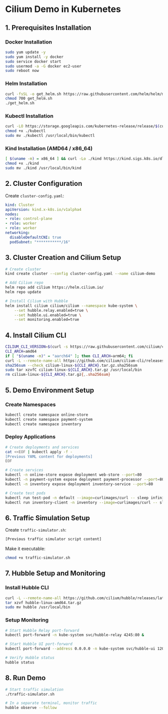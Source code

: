 # Cilium Demo in Kubernetes

## 1. Prerequisites Installation 

### Docker Installation
```bash
sudo yum update -y
sudo yum install -y docker
sudo service docker start
sudo usermod -a -G docker ec2-user
sudo reboot now
```

### Helm Installation
```bash
curl -fsSL -o get_helm.sh https://raw.githubusercontent.com/helm/helm/main/scripts/get-helm-3
chmod 700 get_helm.sh
./get_helm.sh
```

### Kubectl Installation
```bash
curl -LO https://storage.googleapis.com/kubernetes-release/release/$(curl -s https://storage.googleapis.com/kubernetes-release/release/stable.txt)/bin/linux/amd64/kubectl
chmod +x ./kubectl
sudo mv ./kubectl /usr/local/bin/kubectl
```

### Kind Installation (AMD64 / x86_64)
```bash
[ $(uname -m) = x86_64 ] && curl -Lo ./kind https://kind.sigs.k8s.io/dl/v0.30.0/kind-linux-amd64
chmod +x ./kind
sudo mv ./kind /usr/local/bin/kind
```

## 2. Cluster Configuration

Create `cluster-config.yaml`:
```yaml
kind: Cluster
apiVersion: kind.x-k8s.io/v1alpha4
nodes:
- role: control-plane
- role: worker
- role: worker
networking:
  disableDefaultCNI: true  
  podSubnet: "***********/16" 
```

## 3. Cluster Creation and Cilium Setup
```bash
# Create cluster
kind create cluster --config cluster-config.yaml --name cilium-demo

# Add Cilium repo
helm repo add cilium https://helm.cilium.io/
helm repo update

# Install Cilium with Hubble
helm install cilium cilium/cilium --namespace kube-system \
    --set hubble.relay.enabled=true \
    --set hubble.ui.enabled=true \
    --set monitoring.enabled=true
```

## 4. Install Cilium CLI
```bash
CILIUM_CLI_VERSION=$(curl -s https://raw.githubusercontent.com/cilium/cilium-cli/master/stable.txt)
CLI_ARCH=amd64
if [ "$(uname -m)" = "aarch64" ]; then CLI_ARCH=arm64; fi
curl -L --remote-name-all https://github.com/cilium/cilium-cli/releases/download/${CILIUM_CLI_VERSION}/cilium-linux-${CLI_ARCH}.tar.gz{,.sha256sum}
sha256sum --check cilium-linux-${CLI_ARCH}.tar.gz.sha256sum
sudo tar xzvfC cilium-linux-${CLI_ARCH}.tar.gz /usr/local/bin
rm cilium-linux-${CLI_ARCH}.tar.gz{,.sha256sum}
```

## 5. Demo Environment Setup

### Create Namespaces
```bash
kubectl create namespace online-store
kubectl create namespace payment-system
kubectl create namespace inventory
```

### Deploy Applications
```bash
# Create deployments and services
cat <<EOF | kubectl apply -f -
[Previous YAML content for deployments]
EOF

# Create services
kubectl -n online-store expose deployment web-store --port=80
kubectl -n payment-system expose deployment payment-processor --port=80
kubectl -n inventory expose deployment inventory-service --port=80

# Create test pods
kubectl run test-pod -n default --image=curlimages/curl -- sleep infinity
kubectl run inventory-client -n inventory --image=curlimages/curl -- sleep infinity
```

## 6. Traffic Simulation Setup

Create `traffic-simulator.sh`:
```bash
[Previous traffic simulator script content]
```

Make it executable:
```bash
chmod +x traffic-simulator.sh
```

## 7. Hubble Setup and Monitoring

### Install Hubble CLI
```bash
curl -L --remote-name-all https://github.com/cilium/hubble/releases/latest/download/hubble-linux-amd64.tar.gz
tar xzvf hubble-linux-amd64.tar.gz
sudo mv hubble /usr/local/bin
```

### Setup Monitoring
```bash
# Start Hubble Relay port-forward
kubectl port-forward -n kube-system svc/hubble-relay 4245:80 &

# Start Hubble UI port-forward
kubectl port-forward --address 0.0.0.0 -n kube-system svc/hubble-ui 12000:80 &

# Verify Hubble status
hubble status
```

## 8. Run Demo
```bash
# Start traffic simulation
./traffic-simulator.sh

# In a separate terminal, monitor traffic
hubble observe --follow
```
